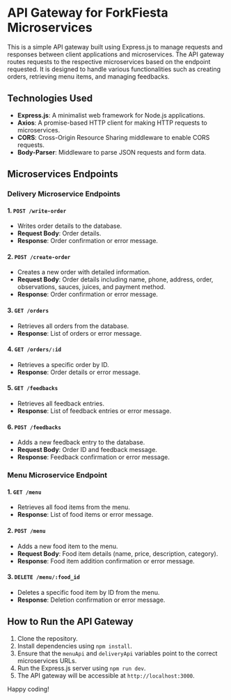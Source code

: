 # API Gateway for ForkFiesta Microservices

This is a simple API gateway built using Express.js to manage requests and responses between client applications and microservices. The API gateway routes requests to the respective microservices based on the endpoint requested. It is designed to handle various functionalities such as creating orders, retrieving menu items, and managing feedbacks.

## Technologies Used
- **Express.js**: A minimalist web framework for Node.js applications.
- **Axios**: A promise-based HTTP client for making HTTP requests to microservices.
- **CORS**: Cross-Origin Resource Sharing middleware to enable CORS requests.
- **Body-Parser**: Middleware to parse JSON requests and form data.

## Microservices Endpoints

### **Delivery Microservice Endpoints**

#### 1. `POST /write-order`
- Writes order details to the database.
- **Request Body**: Order details.
- **Response**: Order confirmation or error message.

#### 2. `POST /create-order`
- Creates a new order with detailed information.
- **Request Body**: Order details including name, phone, address, order, observations, sauces, juices, and payment method.
- **Response**: Order confirmation or error message.

#### 3. `GET /orders`
- Retrieves all orders from the database.
- **Response**: List of orders or error message.

#### 4. `GET /orders/:id`
- Retrieves a specific order by ID.
- **Response**: Order details or error message.

#### 5. `GET /feedbacks`
- Retrieves all feedback entries.
- **Response**: List of feedback entries or error message.

#### 6. `POST /feedbacks`
- Adds a new feedback entry to the database.
- **Request Body**: Order ID and feedback message.
- **Response**: Feedback confirmation or error message.

### **Menu Microservice Endpoint**

#### 1. `GET /menu`
- Retrieves all food items from the menu.
- **Response**: List of food items or error message.

#### 2. `POST /menu`
- Adds a new food item to the menu.
- **Request Body**: Food item details (name, price, description, category).
- **Response**: Food item addition confirmation or error message.

#### 3. `DELETE /menu/:food_id`
- Deletes a specific food item by ID from the menu.
- **Response**: Deletion confirmation or error message.

## How to Run the API Gateway
1. Clone the repository.
2. Install dependencies using `npm install`.
3. Ensure that the `menuApi` and `deliveryApi` variables point to the correct microservices URLs.
4. Run the Express.js server using `npm run dev`.
5. The API gateway will be accessible at `http://localhost:3000`.

Happy coding!
